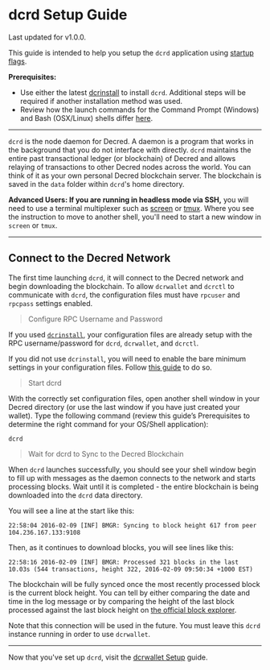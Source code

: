 # **dcrd Setup Guide**

Last updated for v1.0.0.

This guide is intended to help you setup the `dcrd` application using [startup flags](/getting-started/startup-basics.md#startup-command-flags). 

**Prerequisites:**

- Use either the latest [dcrinstall](/getting-started/install-guide.md#dcrinstall) to install `dcrd`. Additional steps will be required if another installation method was used.
- Review how the launch commands for the Command Prompt (Windows) and Bash (OSX/Linux) shells differ [here](/getting-started/cli-differences.md).

---

`dcrd` is the node daemon for Decred. A daemon is a program that works in the background that you do not interface with directly. `dcrd` maintains the entire past transactional ledger (or blockchain) of Decred and allows relaying of transactions to other Decred nodes across the world. You can think of it as your own personal Decred blockchain server. The blockchain is saved in the `data` folder within `dcrd`'s home directory.

**Advanced Users: If you are running in headless mode via SSH,** you
will need to use a terminal multiplexer such as [screen](http://www.howtogeek.com/howto/ubuntu/keep-your-ssh-session-running-when-you-disconnect/)
or [tmux](https://tmux.github.io/). Where you see the instruction to
move to another shell, you'll need to start a new window in `screen`
or `tmux`.

---

## **<i class="fa fa-cloud"></i> Connect to the Decred Network**

The first time launching `dcrd`, it will connect to the Decred network and begin downloading the blockchain. To allow `dcrwallet` and `dcrctl` to communicate with `dcrd`, the configuration files must have `rpcuser` and `rpcpass` settings enabled. 

> Configure RPC Username and Password

If you used [`dcrinstall`](/getting-started/install-guide.md#dcrinstall), your configuration files are already setup with the RPC username/password for `dcrd`, `dcrwallet`, and `dcrctl`.

If you did not use `dcrinstall`, you will need to enable the bare minimum settings in your configuration files. Follow [this guide](/getting-started/startup-basics.md#minimum-configuration) to do so. 

> Start dcrd 

With the correctly set configuration files, open another shell window in your Decred directory (or use the last window if you have just created your wallet). Type the following command (review this guide’s Prerequisites to determine the right command for your OS/Shell application):

```no-highlight
dcrd
```

> Wait for dcrd to Sync to the Decred Blockchain

When `dcrd` launches successfully, you should see your shell window begin to fill up with messages as the daemon connects to the network and starts processing blocks. Wait until it is completed - the entire blockchain is being downloaded into the `dcrd` data directory. 

You will see a line at the start like this:

```no-highlight
22:58:04 2016-02-09 [INF] BMGR: Syncing to block height 617 from peer 104.236.167.133:9108
```

Then, as it continues to download blocks, you will see lines like this:

```no-highlight
22:58:16 2016-02-09 [INF] BMGR: Processed 321 blocks in the last 10.03s (544 transactions, height 322, 2016-02-09 09:50:34 +1000 EST)
```

The blockchain will be fully synced once the most recently processed block is the current block height. You can tell by either comparing the date and time in the log message or by comparing the height of the last block processed against the last block height on [the official block explorer](https://mainnet.decred.org/).  

Note that this connection will be used in the future. You must leave this `dcrd` instance running in order to use `dcrwallet`.

---

Now that you've set up `dcrd`, visit the [dcrwallet Setup](/getting-started/user-guides/dcrwallet-setup.md) guide.
